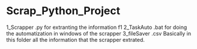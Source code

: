 # Scrap_Python_Project
1_Scrapper .py for extranting the information f1 
2_TaskAuto .bat for doing the automatization in windows of the scrapper
3_fileSaver .csv Basically in this folder all the information that the scrapper extrated.